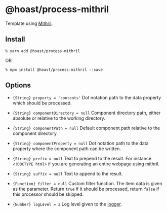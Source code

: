 # @hoast/process-mithril

Template using [Mithril](https://github.com/MithrilJS/mithril.js#readme).

## Install

```
% yarn add @hoast/process-mithril
```

OR

```
% npm install @hoast/process-mithril --save
```

## Options

- `{String} property = 'contents'` Dot notation path to the data property which should be processed.
- `{String} componentDirectory = null` Component directory path, either absolute or relative to the working directory.
- `{String} componentPath = null` Default component path relative to the component directory.
- `{String} componentProperty = null` Dot notation path to the data property where the component path can be written.
- `{String} prefix = null` Text to prepend to the result. For instance `<!DOCTYPE html>` if you are generating an entire webpage using mithril.
- `{String} suffix = null` Text to append to the result.

- `{Function} filter = null` Custom filter function. The item data is given as the parameter. Return `true` if it should be processed, return `false` if this processor should be skipped.

- `{Number} logLevel = 2` Log level given to the [logger](https://github.com/hoast/hoast/tree/master/packages/utils#logger.js).
